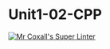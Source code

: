 # Unit1-02-CPP
[![Mr Coxall's Super Linter](https://github.com/ICS3U-Programming-Xiaohan-T/Unit1-02-CPP/workflows/Mr%20Coxall's%20Super%20Linter/badge.svg)](https://github.com/ICS3U-Programming-Xiaohan-T/Unit1-02-CPP/actions/)
